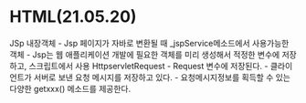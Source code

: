 # HTML(21.05.20)
JSp 내장객체
	- Jsp 페이지가 자바로 변환될 때 _jspService메소드에서 사용가능한 객체
	- Jsp는 웹 애플리케이션 개발에 필요한 객체를 미리 생성해서 적정한 변수에 저장하고, 스크립트에서 사용 
HttpservletRequest
	- Request 변수에 저장된다.
	- 클라이언트가 서버로 보낸 요청 메시지를 저장하고 있다.
	- 요청메시지정보를 획득할 수 있는 다양한 getxxx() 메소드를 제공한다.

